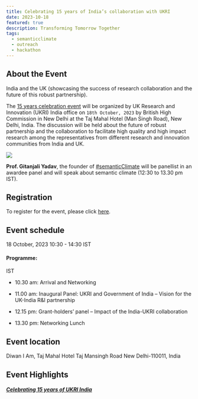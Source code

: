 ```yaml
---
title: Celebrating 15 years of India’s collaboration with UKRI 
date: 2023-10-18
featured: true
description: Transforming Tomorrow Together 
tags:
  - semanticclimate
  - outreach
  - hackathon
---
```

## About the Event
India and the UK (showcasing the success of research collaboration and the future of this robust partnership).


The [15 years celebration event](https://www.eventbrite.com/e/transforming-tomorrow-together-ukri-india-15th-anniversary-tickets-715227634107?aff=oddtdtcreator) will be organized by UK Research and Innovation (UKRI) India office on `18th October, 2023` by British High Commission in New Delhi at the Taj Mahal Hotel (Man Singh Road), New Delhi, India. The discussion will be held about the future of robust partnership and the collaboration to facilitate high quality and high impact research among the representatives from different research and innovation communities from India and UK. 

<img src = "/p/static/img/ukri.jpg">


 **Prof. Gitanjali Yadav**, the founder of [#semanticClimate](https://semanticclimate.org/p/en/) will be panellist in an awardee panel and will speak about semantic climate (12:30 to 13.30 pm IST).

## Registration
To register for the event, please click [here](https://www.eventbrite.com/e/transforming-tomorrow-together-ukri-india-15th-anniversary-tickets-715227634107?aff=oddtdtcreator).

## Event schedule
18 October, 2023
10:30 - 14:30 IST 

#### Programme:
IST

- 10.30 am: Arrival and Networking

- 11.00 am: Inaugural Panel: UKRI and Government of India – Vision for the UK-India R&I partnership

- 12.15 pm: Grant-holders’ panel – Impact of the India-UKRI collaboration

- 13.30 pm: Networking Lunch

## Event location
Diwan I Am, Taj Mahal Hotel
Taj Mansingh Road New Delhi-110011, India

## Event Highlights
##### [Celebrating 15 years of UKRI India](../../posts/ukri_event/)


